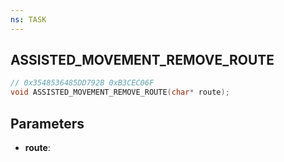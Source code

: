 ```yaml
---
ns: TASK
---
```

## ASSISTED_MOVEMENT_REMOVE_ROUTE

```c
// 0x3548536485DD792B 0xB3CEC06F
void ASSISTED_MOVEMENT_REMOVE_ROUTE(char* route);
```

## Parameters
* **route**:

